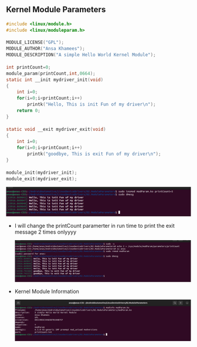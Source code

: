 ## Kernel Module Parameters

```c
#include <linux/module.h>
#include <linux/moduleparam.h>

MODULE_LICENSE("GPL");
MODULE_AUTHOR("Ansa Khamees");
MODULE_DESCRIPTION("A simple Hello World Kernel Module");

int printCount=0;
module_param(printCount,int,0664);
static int __init mydriver_init(void)
{
    int i=0;
    for(i=0;i<printCount;i++)
	    printk("Hello, This is init Fun of my driver\n");
    return 0;
}

static void __exit mydriver_exit(void)
{
    int i=0;
    for(i=0;i<printCount;i++)
        printk("goodbye, This is exit Fun of my driver\n");
}

module_init(mydriver_init);
module_exit(mydriver_exit);
```



![image-20240808015829626](README.assets/image-20240808015829626.png)

- I will change the printCount paramerter in run time to print the exit message 2 times onlyyyy

  ![image-20240808020425118](README.assets/image-20240808020425118.png)

  

- Kernel Module Information

  ![image-20240808020928346](README.assets/image-20240808020928346.png)
